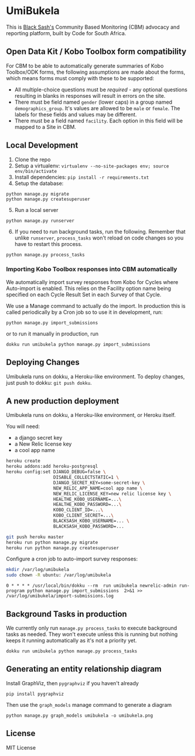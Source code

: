 UmiBukela
=========

This is [Black Sash's](http://www.blacksash.org.za/) Community Based Monitoring (CBM) advocacy and reporting platform, built by Code for South Africa.

Open Data Kit / Kobo Toolbox form compatibility
-------------------------------

For CBM to be able to automatically generate summaries of Kobo Toolbox/ODK forms, the following assumptions are made about the forms, which means forms must comply with these to be supported:

- All multiple-choice questions must be _required_ - any optional questions resulting in blanks in responses will result in errors on the site.
- There must be field named `gender` (lower caps) in a group named `demographics_group`. It's values are allowed to be `male` or `female`. The labels for these fields and values may be different.
- There must be a field named `facility`. Each option in this field will be mapped to a Site in CBM.


Local Development
-----------------

1. Clone the repo
2. Setup a virtualenv: `virtualenv --no-site-packages env; source env/bin/activate`
3. Install dependencies: `pip install -r requirements.txt`
4. Setup the database:

```
python manage.py migrate
python manage.py createsuperuser
```

5. Run a local server
```
python manage.py runserver
```

6. If you need to run background tasks, run the following. Remember that unlike `runserver`, `process_tasks` won't reload on code changes so you have to restart this process.

```
python manage.py process_tasks
```

### Importing Kobo Toolbox responses into CBM automatically

We automatically import survey responses from Kobo for Cycles where Auto-import is enabled. This relies on the Facility option name being specified on each Cycle Result Set in each Survey of that Cycle.

We use a Manage command to actually do the import. In production this is called periodically by a Cron job so to use it in development, run:

```
python manage.py import_submissions
```

or to run it manually in production, run


```
dokku run umibukela python manage.py import_submissions
```

Deploying Changes
-----------------

Umibukela runs on dokku, a Heroku-like environment. To deploy changes, just push to dokku: ``git push dokku``.

A new production deployment
---------------------------

Umibukela runs on dokku, a Heroku-like environment, or Heroku itself.

You will need:

* a django secret key
* a New Relic license key
* a cool app name

```bash
heroku create
heroku addons:add heroku-postgresql
heroku config:set DJANGO_DEBUG=false \
                  DISABLE_COLLECTSTATIC=1 \
                  DJANGO_SECRET_KEY=some-secret-key \
                  NEW_RELIC_APP_NAME=cool app name \
                  NEW_RELIC_LICENSE_KEY=new relic license key \
                  HEALTHE_KOBO_USERNAME=...\
                  HEALTHE_KOBO_PASSWORD=...\
                  KOBO_CLIENT_ID=...\
                  KOBO_CLIENT_SECRET=...\
                  BLACKSASH_KOBO_USERNAME=... \
                  BLACKSASH_KOBO_PASSWORD=...

git push heroku master
heroku run python manage.py migrate
heroku run python manage.py createsuperuser
```

Configure a cron job to auto-import survey responses:

```bash
mkdir /var/log/umibukela
sudo chown -R ubuntu: /var/log/umibukela
```

```cron
0 * * * * /usr/local/bin/dokku --rm  run umibukela newrelic-admin run-program python manage.py import_submissions  2>&1 >> /var/log/umibukela/import-submissions.log
```

Background Tasks in production
------------------------------

We currently only run `manage.py process_tasks` to execute background tasks as needed. They won't execute unless this is running but nothing keeps it running automatically as it's not a priority yet.

```
dokku run umibukela python manage.py process_tasks
```

Generating an entity relationship diagram
-----------------------------------------

Install GraphViz, then `pygraphviz` if you haven't already

```
pip install pygraphviz
```

Then use the `graph_models` manage command to generate a diagram

```
python manage.py graph_models umibukela -o umibukela.png
```

License
-------

MIT License
